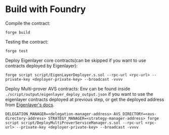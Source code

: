 # Build with Foundry
Compile the contract:
```
forge build
```
Testing the contract:
```
forge test
```
Deploy Eigenlayer core contracts(can be skipped if you want to use contracts deployed by Eigenlayer):
```
forge script script/EigenLayerDeployer.s.sol --rpc-url <rpc-url> --private-key <deployer-private-key> --broadcast -vvvv
```
Deploy Multi-prover AVS contracts:
Env can be found inside `./script/output/eigenlayer_deploy_output.json` if you want to use the eigenlayer contracts deployed at previous step, or get the deployed address from [Eigenlayer's docs](https://docs.eigenlayer.xyz/eigenlayer/deployed-contracts/).
```
DELEGATION_MANAGER=<delegation-manager-address> AVS_DIRECTORY=<avs-directory-address> STRATEGY_MANAGER=<strategy-manager-address> forge script script/DeployMultiProverServiceManager.s.sol --rpc-url <rpc-url> --private-key <deployer-private-key> --broadcast -vvvv
```